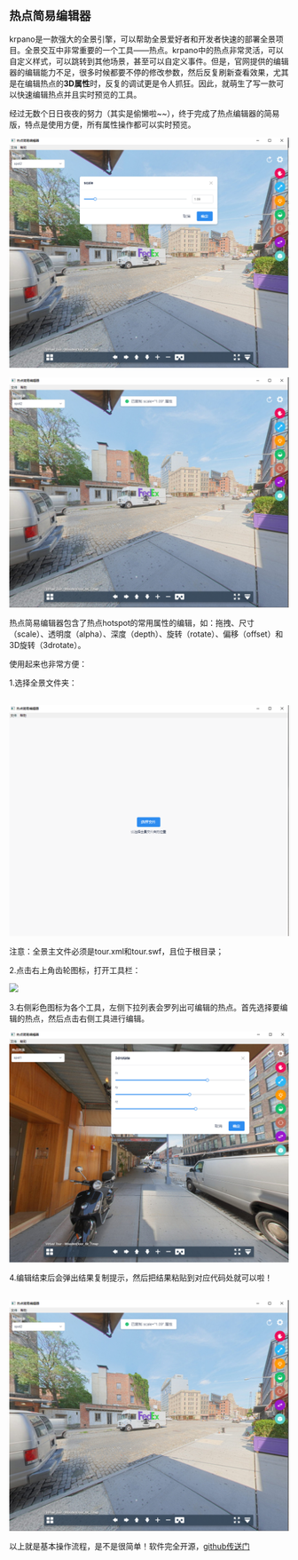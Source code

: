 
## 热点简易编辑器      

krpano是一款强大的全景引擎，可以帮助全景爱好者和开发者快速的部署全景项目。全景交互中非常重要的一个工具——热点。krpano中的热点非常灵活，可以自定义样式，可以跳转到其他场景，甚至可以自定义事件。但是，官网提供的编辑器的编辑能力不足，很多时候都要不停的修改参数，然后反复刷新查看效果，尤其是在编辑热点的**3D属性**时，反复的调试更是令人抓狂。因此，就萌生了写一款可以快速编辑热点并且实时预览的工具。        

经过无数个日日夜夜的努力（其实是偷懒啦~~），终于完成了热点编辑器的简易版，特点是使用方便，所有属性操作都可以实时预览。       

![01](../article_images/editor_01.png)         

   ![](../article_images/editor_2.png)        

热点简易编辑器包含了热点hotspot的常用属性的编辑，如：拖拽、尺寸（scale）、透明度（alpha）、深度（depth）、旋转（rotate）、偏移（offset）和3D旋转（3drotate）。    

使用起来也非常方便：    

1.选择全景文件夹：

​    ![](../article_images/editor_3.png)    

注意：全景主文件必须是tour.xml和tour.swf，且位于根目录；     

2.点击右上角齿轮图标，打开工具栏：

   ![](/editor_4.png)         

     

3.右侧彩色图标为各个工具，左侧下拉列表会罗列出可编辑的热点。首先选择要编辑的热点，然后点击右侧工具进行编辑。      

   ![](../article_images/editor_5.png)

    

4.编辑结束后会弹出结果复制提示，然后把结果粘贴到对应代码处就可以啦！    

​    ![](../article_images/editor_2.png)



以上就是基本操作流程，是不是很简单！软件完全开源，[github传送门](https://github.com/CiroLee/hotspotEditor)


